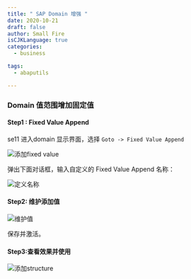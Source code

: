 ```yaml
---
title: " SAP Domain 增强 "
date: 2020-10-21
draft: false
author: Small Fire
isCJKLanguage: true
categories: 
  - business

tags: 
  - abaputils

---
```


### Domain 值范围增加固定值

#### Step1 : Fixed Value Append

se11 进入domain 显示界面，选择 `Goto -> Fixed Value Append`

![添加fixed value](/images/ABAP/domain_enhance.png)

弹出下面对话框，输入自定义的 Fixed Value Append 名称：

![定义名称](/images/ABAP/domain_enhance0.png)

#### Step2: 维护添加值

![维护值](/images/ABAP/domain_enhance1.png)

保存并激活。

#### Step3:查看效果并使用

![添加structure](/images/ABAP/domain_enhance2.png)